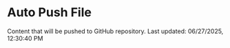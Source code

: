 # Auto Push File

Content that will be pushed to GitHub repository.
Last updated: 06/27/2025, 12:30:40 PM